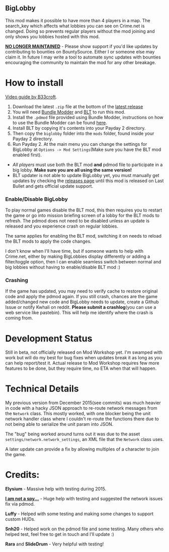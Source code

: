 ## BigLobby
This mod makes it possible to have more than 4 players in a map. The search_key which affects what lobbies you can see on Crime.net is changed. Doing so prevents regular players without the mod joining and only shows you lobbies hosted with this mod.

[**NO LONGER MAINTAINED**](https://github.com/polarathene/biglobby/issues/63) - Please show support if you'd like updates by contributing to bounties on BountySource. Either I or someone else may claim it. In future I may write a tool to automate sync updates with bounties encouraging the community to maintain the mod for any other breakage.

# How to install

[Video guide by B33croft](https://www.youtube.com/watch?v=rkxwfFdFXnI).

1. Download the latest `.zip` file at the bottom of the [latest release](https://github.com/polarathene/biglobby/releases/latest)
2. You will need [Bundle Modder](http://downloads.lastbullet.net/197) and [BLT](http://paydaymods.com/download/) to run this mod.
3. Install the `.pdmod` file provided using Bundle Modder, instructions on how to use the Bundle Modder can be found [here](http://steamcommunity.com/sharedfiles/filedetails/?id=231568439).
4. Install BLT by copying it's contents into your Payday 2 directory.
5. Then copy the `biglobby` folder into the `mods` folder, found inside your Payday 2 directory.
6. Run Payday 2. At the main menu you can change the settings for BigLobby at `Options -> Mod Settings`(Make sure you have the BLT mod enabled first).

- *All players* must use both the BLT mod **and** pdmod file to participate in a big lobby. **Make sure you are all using the same version!**
- BLT updater is not able to update BigLobby yet, you must manually get updates by checking the [releases page](https://github.com/polarathene/biglobby/releases) until this mod is released on Last Bullet and gets official update support.

### Enable/Disable BigLobby
To play normal games disable the BLT mod, this then requires you to restart the game or go into mission briefing screen of a lobby for the BLT mods to refresh. The pdmod does not need to be disabled unless an update is released and you experience crash on regular lobbies.

The same applies for enabling the BLT mod, switching it on needs to reload the BLT mods to apply the code changes.

I don't know when I'll have time, but if someone wants to help with Crime.net, either by making BigLobbies display differently or adding a filter/toggle option, then I can enable seamless switch between normal and big lobbies without having to enable/disable BLT mod :)

### Crashing
If the game has updated, you may need to verify cache to restore original code and apply the pdmod again. If you still crash, chances are the game added/changed new code and BigLobby needs to update, create a Github Issue or notify Kwhali on reddit. **Please submit a crashlog**(you can use a web service like pastebin). This will help me identify where the crash is coming from.


# Development Status
Still in beta, not officially released on Mod Workshop yet. I'm swamped with work but will do my best for bug fixes when updates break it as long as you can help report/test it. Actual release to Mod Workshop requires few more features to be done, but they require time, no ETA when that will happen.


# Technical Details
My previous version from December 2015(see commits) was much heavier in code with a hacky JSON approach to re-route network messages from the `Network` class. This mostly worked, with one blocker being the unit network handler class where I couldn't re-route the functions there due to not being able to serialize the unit param into JSON.

The "bug" being worked around turns out it was due to the asset `settings/network.network_settings`, an XML file that the `Network` class uses.

A later update can provide a fix by allowing multiples of a character to join the game.


# Credits:
**Elysium** - Massive help with testing during 2015.

**[I am not a spy...](https://github.com/antonpup)** - Huge help with testing and suggested the network issues fix via pdmod.

**Luffy** - Helped with some testing and making some changes to support custom HUDs.

**Snh20** - Helped work on the pdmod file and some testing.
Many others who helped test, feel free to get in touch and I'll update :)

**Rara** and **SlideDrum** - Very helpful with testing!
